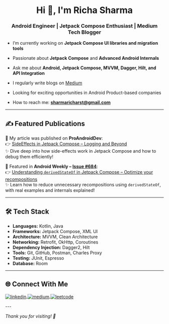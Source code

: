 <h1 align="center">Hi 👋, I'm Richa Sharma</h1>
<h3 align="center">Android Engineer | Jetpack Compose Enthusiast | Medium Tech Blogger</h3>

- I’m currently working on **Jetpack Compose UI libraries and migration tools**

- Passionate about **Jetpack Compose** and **Advanced Android Internals**

- Ask me about **Android, Jetpack Compose, MVVM, Dagger, Hilt, and API Integration**

- I regularly write blogs on [Medium](https://medium.com/@sharmaricha7724)

- Looking for exciting opportunities in Android Product-based companies

- How to reach me: **sharmaricharst@gmail.com**

---
## ✍️ Featured Publications

📰 My article was published on **ProAndroidDev**:  
👉 [SideEffects in Jetpack Compose – Logging and Beyond](https://medium.com/proandroiddev/sideeffects-in-jetpack-compose-logging-and-beyond-in-jetpack-compose-d0a09f5531c9)  
✨ Dive deep into how side-effects work in Jetpack Compose and how to debug them efficiently!

📰 Featured in **Android Weekly – [Issue #684](https://androidweekly.net/issues/issue-684)**:  
👉 [Understanding `derivedStateOf` in Jetpack Compose – Optimize your recompositions](https://sharmaricha7724.medium.com/understanding-derivedstateof-in-jetpack-compose-optimize-your-recompositions-1c8cdbe9a7d5)  
✨ Learn how to reduce unnecessary recompositions using `derivedStateOf`, with real examples and internals explained!

---

## 🛠️ Tech Stack

- **Languages:** Kotlin, Java  
- **Frameworks:** Jetpack Compose, XML UI  
- **Architecture:** MVVM, Clean Architecture  
- **Networking:** Retrofit, OkHttp, Coroutines  
- **Dependency Injection:** Dagger2, Hilt  
- **Tools:** Git, GitHub, Postman, Charles Proxy  
- **Testing:** JUnit, Espresso  
- **Database:** Room

---
## 🌐 Connect With Me

<p align="left">
  <a href="https://www.linkedin.com/in/richa-sharma-67b56a114/" target="blank">
    <img align="center" src="https://img.shields.io/badge/LinkedIn-0077B5?style=flat&logo=linkedin&logoColor=white" alt="linkedin" />
  </a>
  <a href="https://medium.com/@sharmaricha7724" target="blank">
    <img align="center" src="https://img.shields.io/badge/Medium-12100E?style=flat&logo=medium&logoColor=white" alt="medium" />
  </a>
  <a href="https://leetcode.com/u/richasharma12/" target="blank">
    <img align="center" src="https://img.shields.io/badge/LeetCode-FFA116?style=flat&logo=leetcode&logoColor=black" alt="leetcode" />
  </a>
</p>
---

*Thank you for visiting! 🚀*


<!---
richarst12/richarst12 is a ✨ special ✨ repository because its `README.md` (this file) appears on your GitHub profile.
You can click the Preview link to take a look at your changes.
--->
